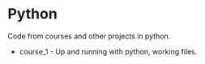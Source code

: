 # Python

Code from courses and other projects in python.

- course_1 - Up and running with python, working files.
